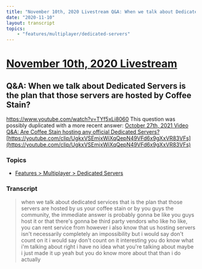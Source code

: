 ```yaml
---
title: "November 10th, 2020 Livestream Q&A: When we talk about Dedicated Servers is the plan that those servers are hosted by Coffee Stain?"
date: "2020-11-10"
layout: transcript
topics:
    - "features/multiplayer/dedicated-servers"
---
```

# [November 10th, 2020 Livestream](../2020-11-10.md)
## Q&A: When we talk about Dedicated Servers is the plan that those servers are hosted by Coffee Stain?
https://www.youtube.com/watch?v=TYf5xLi8060
This question was possibly duplicated with a more recent answer: [October 27th, 2021 Video Q&A: Are Coffee Stain hosting any official Dedicated Servers?](./yt-Nn-1s87JJxc,433.3996333333333,447.1800666666667.md) [https://youtube.com/clip/UgkxVSEmjxWiXqQepN49VFd6x9gXxVR83VFs](https://youtube.com/clip/UgkxVSEmjxWiXqQepN49VFd6x9gXxVR83VFs)


### Topics
* [Features > Multiplayer > Dedicated Servers](../topics/features/multiplayer/dedicated-servers.md)

### Transcript

> when we talk about dedicated services that is the plan that those servers are hosted by us your coffee stain or by you guys the community, the immediate answer is probably gonna be like you guys host it or that there's gonna be third party vendors who like ho like, you can rent service from however i also know that us hosting servers isn't necessarily completely an impossibility but i would say don't count on it i would say don't count on it interesting you do know what i'm talking about right i have no idea what you're talking about maybe i just made it up yeah but you do know more about that than i do actually
